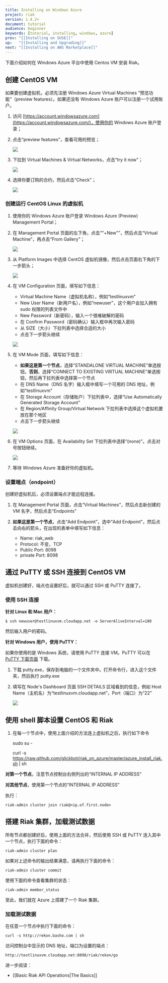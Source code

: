 ```yaml
---
title: Installing on Windows Azure
project: riak
version: 1.4.2+
document: tutorial
audience: beginner
keywords: [tutorial, installing, windows, azure]
prev: "[[Installing on SUSE]]"
up:   "[[Installing and Upgrading]]"
next: "[[Installing on AWS Marketplace]]"
---
```


下面介绍如何在 Windows Azure 平台中使用 Centos VM 安装 Riak。

## 创建 CentOS VM

如果要创建虚拟机，必须先注册 Windows Azure Virtual Machines “预览功能”（preview features）。如果还没有 Windows Azure 账户可以注册一个试用账户。

1. 访问 [https://account.windowsazure.com](https://account.windowsazure.com/)，使用你的 Windows Azure 账户登录；

2. 点击“preview features”，查看可用的预览；

    ![](/images/antares-iaas-preview-01.png)

3. 下拉到 Virtual Machines & Virtual Networks，点击“try it now”；

    ![](/images/antares-iaas-preview-02.png)

4. 选择你要订购的合约，然后点击“Check”；

    ![](/images/antares-iaas-preview-04.png)

### 创建运行 CentOS Linux 的虚拟机

1. 使用你的 Windows Azure 账户登录 Windows Azure (Preview) Management Portal；

2. 在 Management Portal 页面的左下角，点击“"+New"”，然后点击“Virtual Machine”，再点击“From Gallery”；

    ![](/images/createvm_small.png)

3. 从 Platform Images 中选择 CentOS 虚拟机镜像，然后点击页面右下角的下一步箭头；

    ![](/images/vmconfiguration0.png)

4. 在 VM Configuration 页面，填写如下信息：
    - Virtual Machine Name（虚拟机名称），例如“testlinuxvm”
    - New User Name（新用户名），例如“newuser”，这个用户会加入拥有 sudo 权限的列表文件中
    - New Password（新密码），输入一个很难破解的密码
    - 在 Confirm Password（密码确认）输入框中再次输入密码
    - 从 SIZE（大小）下拉列表中选择合适的大小
    - 点击下一步箭头继续

    ![](/images/vmconfiguration1.png)

5. 在 VM Mode 页面，填写如下信息：
    - **如果这是第一个节点**，选择“STANDALONE VIRTUAL MACHINE”单选按钮。**否则**，选择“CONNECT TO EXISTING VIRTUAL MACHINE”单选按钮，然后再下拉列表中选择第一个节点
    - 在 DNS Name（DNS 名字）输入框中填写一个可用的 DNS 地址，例如“testlinuxvm”
    - 在 Storage Account（存储账户）下拉列表中，选择“Use Automatically Generated Storage Account”
    - 在 Region/Affinity Group/Virtual Network 下拉列表中选择这个虚拟机要放在那个地区
    - 点击下一步箭头继续

    ![](/images/vmconfiguration2.png)

6. 在 VM Options 页面，在 Availability Set 下拉列表中选择“(none)”。点击对号按钮继续。

    ![](/images/vmconfiguration3.png)

7. 等待 Windows Azure 准备好你的虚拟机。

### 设置端点（endpoint）

创建好虚拟机后，必须设置端点才能远程连接。

1. 在 Management Portal 页面，点击“Virtual Machines”，然后点击新创建的 VM 名字，然后点击“Endpoints”

2. **如果这是第一个节点**，点击“Add Endpoint”，选中“Add Endpoint”，然后点击向右的箭头，在出现的表单中填写如下信息：
    - Name: riak_web
    - Protocol: 不变，TCP
    - Public Port: 8098
    - private Port: 8098

## 通过 PuTTY 或 SSH 连接到 CentOS VM

虚拟机创建好，端点也设置好后，就可以通过 SSH 或 PuTTY 连接了。

### 使用 SSH 连接

**针对 Linux 和 Mac 用户：**

    $ ssh newuser@testlinuxvm.cloudapp.net -o ServerAliveInterval=180

然后输入用户的密码。

**针对 Windows 用户，使用 PuTTY：**

如果你使用的是 Windows 系统，请使用 PuTTY 连接 VM。PuTTY 可以在 [PuTTY 下载页面](http://www.chiark.greenend.org.uk/~sgtatham/putty/download.html) 下载。

1. 下载 putty.exe，保存到电脑的一个文件夹中。打开命令行，进入这个文件夹，然后执行 putty.exe

2. 填写在 Node's Dashboard 页面 SSH DETAILS  区域看到的信息，例如 Host Name（主机名）为“testlinuxvm.cloudapp.net”，Port（端口）为“22”

    ![](/images/putty.png)

## 使用 shell 脚本设置 CentOS 和 Riak

1. 在每一个节点中，使用上面介绍的方法连上虚拟机之后，执行如下命令

    sudo su -

    curl -s https://raw.github.com/glickbot/riak_on_azure/master/azure_install_riak.sh | sh

**对第一个节点**，注意节点控制台右侧列出的“INTERNAL IP ADDRESS”

**对其他节点**，使用第一个节点的“INTERNAL IP ADDRESS”

执行：

    riak-admin cluster join riak@<ip.of.first.node>

## 搭建 Riak 集群，加载测试数据

所有节点都创建好后，使用上面的方法合并，然后使用 SSH 或 PuTTY 连入其中一个节点，执行下面的命令：

    riak-admin cluster plan

如果对上述命令的输出结果满意，请再执行下面的命令：

    riak-admin cluster commit

使用下面的命令查看集群的状态：

    riak-admin member_status

至此，我们就在 Azure 上搭建了一个 Riak 集群。

### 加载测试数据

在任意一个节点中执行下面的命令：

    curl -s http://rekon.basho.com | sh

访问控制台中显示的 DNS 地址，端口为设置的端点：

    http://testlinuxvm.cloudapp.net:8098/riak/rekon/go

进一步阅读：

- [[Basic Riak API Operations|The Basics]]
